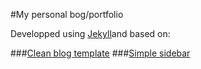 #My personal bog/portfolio

Developped using [Jekyll](http://jekyllrb.com/)and based on:

###[Clean blog template](http://ironsummitmedia.github.io/startbootstrap-clean-blog-jekyll/)
###[Simple sidebar](http://ironsummitmedia.github.io/startbootstrap-simple-sidebar/)



